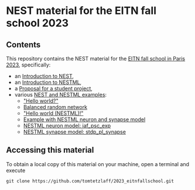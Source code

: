 # NEST material for the EITN fall school 2023

## Contents
This repository contains the NEST material for the [EITN fall school in Paris 2023](https://eitnfallschool2023.sciencesconf.org), specifically:

* an [Introduction to NEST](presentations/2023_eitnfallschool_nestintro.pdf),
* an [Introduction to NESTML](presentations/2023_eitnfallschool_nestmlintro.pdf),
* a [Proposal for a student project](project/presentation/2023_eitnfallschool_project.pdf),
* various [NEST and NESTML examples](code/.):
  - ["Hello world?"](code/pynest/hello_world.py)
  - [Balanced random network](code/pynest/balanced_random_network.py)
  - ["Hello world (NESTML)!"](code/pynest/hello_world_nestml.py)
  - [Example with NESTML neuron and synapse model](code/pynest/hello_world_plastic_nestml.py)
  - [NESTML neuron model: iaf_psc_exp](code/nestml/iaf_psc_exp.nestml)
  - [NESTML synapse model: stdp_pl_synapse](code/nestml/stdp_pl_synapse.nestml)

## Accessing this material
To obtain a local copy of this material on your machine, open a terminal and execute
```
git clone https://github.com/tomtetzlaff/2023_eitnfallschool.git
```
